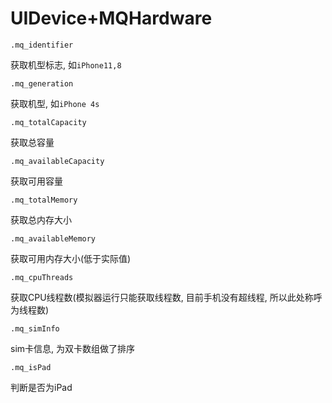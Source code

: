 # UIDevice+MQHardware

```
.mq_identifier
```

获取机型标志, 如`iPhone11,8`

```
.mq_generation
```

获取机型, 如`iPhone 4s`

```
.mq_totalCapacity
```

获取总容量

```
.mq_availableCapacity
```

获取可用容量

```
.mq_totalMemory
```

获取总内存大小

```
.mq_availableMemory
```

获取可用内存大小(低于实际值)

```
.mq_cpuThreads
```

获取CPU线程数(模拟器运行只能获取线程数, 目前手机没有超线程, 所以此处称呼为线程数)

```
.mq_simInfo
```

sim卡信息, 为双卡数组做了排序

```
.mq_isPad
```

判断是否为iPad
